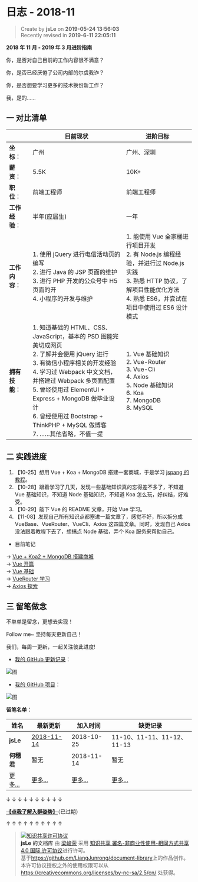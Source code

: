 # 日志 - 2018-11

> Create by **jsLe** on **2019-05-24 13:56:03**  
> Recently revised in **2019-6-11 22:05:11**

**2018 年 11 月 - 2019 年 3 月进阶指南**

你，是否对自己目前的工作内容很不满意？

你，是否已经厌倦了公司内部的尔虞我诈？

你，是否想要学习更多的技术换份新工作？

我，是的……

## 一 对比清单

|                | 目前现状                                                                                                                                                                                                                                                                                                                                          | 进阶目标                                                                                                                                                                             |
| -------------- | ------------------------------------------------------------------------------------------------------------------------------------------------------------------------------------------------------------------------------------------------------------------------------------------------------------------------------------------------- | ------------------------------------------------------------------------------------------------------------------------------------------------------------------------------------ |
| **坐标**：     | 广州                                                                                                                                                                                                                                                                                                                                              | 广州、深圳                                                                                                                                                                           |
| **薪资**：     | 5.5K                                                                                                                                                                                                                                                                                                                                              | 10K+                                                                                                                                                                                 |
| **职位**：     | 前端工程师                                                                                                                                                                                                                                                                                                                                        | 前端工程师                                                                                                                                                                           |
| **工作经验**： | 半年(应届生)                                                                                                                                                                                                                                                                                                                                      | 一年                                                                                                                                                                                 |
| **工作内容**： | 1. 使用 jQuery 进行电信活动页的编写 <br> 2. 进行 Java 的 JSP 页面的维护 <br> 3. 进行 PHP 开发的公众号中 H5 页面的开 <br> 4. 小程序的开发与维护                                                                                                                                                                                                    | 1. 能使用 Vue 全家桶进行项目开发 <br> 2. 有 Node.js 编程经验，并进行过 Node.js 实践 <br> 3. 熟悉 HTTP 协议，了解项目性能优化方法 <br> 4. 熟悉 ES6，并尝试在项目中使用过 ES6 设计模式 |
| **拥有技能**： | 1. 知道基础的 HTML、CSS、JavaScript，基本的 PSD 图能完美切成网页 <br> 2. 了解并会使用 jQuery 进行 <br> 3. 有微信小程序相关的开发经验 <br> 4. 学习过 Webpack 中文文档，并搭建过 Webpack 多页面配置 <br> 5. 曾经使用过 ElementUI + Express + MongoDB 做毕业设计 <br> 6. 曾经使用过 Bootstrap + ThinkPHP + MySQL 做博客 <br> 7. ……其他省略，不值一提 | 1. Vue 基础知识 <br> 2. Vue-Router <br> 3. Vue-Cli <br> 4. Axios <br> 5. Node 基础知识 <br> 6. Koa <br> 7. MongoDB <br> 8. MySQL                                                     |

## 二 实践进度

1. 【10-25】想用 Vue + Koa + MongoDB 搭建一套商城，于是学习 [jspang 的教程](http://jspang.com/post/vue-koa.html)。
2. 【10-28】跟着学习了几天，发现一些基础知识真的忘得差不多了，不知道 Vue 基础知识，不知道 Node 基础知识，不知道 Koa 怎么玩，好纠结，好难受。
3. 【10-29】敲下 Vue 的 README 文章，开始 Vue 学习。
4. 【11-08】发现自己所有知识点都塞进一篇文章了，感觉不好，所以拆分成 VueBase、VueRouter、VueCli、Axios 这四篇文章。同时，发现自己 Axios 没法跟着教程下去了，想搞点 Node 基础，弄个 Koa 服务来帮助自己。

- 目前笔记

-> [Vue + Koa2 + MongoDB 搭建商城](https://github.com/LiangJunrong/document-library/blob/master/other-library/Website/Shopping-Mall.md)  
-> [Vue 开篇](https://github.com/LiangJunrong/document-library/blob/master/JavaScript-library/Vue/README.md)  
-> [Vue 基础](https://github.com/LiangJunrong/document-library/blob/master/JavaScript-library/Vue/Vue-base.md)  
-> [VueRouter 学习](https://github.com/LiangJunrong/document-library/blob/master/JavaScript-library/Vue/Vue-Router.md)  
-> [Axios 探索](https://github.com/LiangJunrong/document-library/blob/master/JavaScript-library/Vue/Axios.md)

## 三 留笔做念

不单单是留念，更想去实现！

Follow me~ 坚持每天更新自己！

我们，每周一更新，一起关注彼此进度!

- [我的 GitHub 更新记录](https://github.com/LiangJunrong)：

![图](../../../public-repertory/img/other-Monologue-November2018-1.png)

- [我的 GitHub 项目](https://github.com/LiangJunrong/document-library)：

![图](../../../public-repertory/img/other-Monologue-November2018-2.png)

**留笔名单**：

| 姓名                                                          | 最新更新                                                       | 加入时间                                                      | 缺更记录                                                      |
| ------------------------------------------------------------- | -------------------------------------------------------------- | ------------------------------------------------------------- | ------------------------------------------------------------- |
| **jsLe**                                                      | [2018-11-14](https://github.com/LiangJunrong/document-library) | 2018-10-25                                                    | 11-10、11-11、11-12、11-13                                    |
| **何穗君**                                                    | 暂无                                                           | 2018-11-14                                                    | 暂无                                                          |
| [更多...](https://github.com/LiangJunrong/Cheer-for-yourself) | [更多...](https://github.com/LiangJunrong/Cheer-for-yourself)  | [更多...](https://github.com/LiangJunrong/Cheer-for-yourself) | [更多...](https://github.com/LiangJunrong/Cheer-for-yourself) |

↓ ↓ ↓ ↓ ↓ ↓ ↓ ↓ ↓ ↓

~~**[【点我了解入群姿势】](https://github.com/LiangJunrong/Cheer-for-yourself)**~~（已过期）

↑ ↑ ↑ ↑ ↑ ↑ ↑ ↑ ↑ ↑

> <a rel="license" href="http://creativecommons.org/licenses/by-nc-sa/4.0/"><img alt="知识共享许可协议" style="border-width:0" src="https://i.creativecommons.org/l/by-nc-sa/4.0/88x31.png" /></a><br /><a xmlns:dct="http://purl.org/dc/terms/" property="dct:title">**jsLe** 的文档库</a> 由 <a xmlns:cc="http://creativecommons.org/ns#" href="https://github.com/LiangJunrong/document-library" property="cc:attributionName" rel="cc:attributionURL">梁峻荣</a> 采用 <a rel="license" href="http://creativecommons.org/licenses/by-nc-sa/4.0/">知识共享 署名-非商业性使用-相同方式共享 4.0 国际 许可协议</a>进行许可。<br />基于<a xmlns:dct="http://purl.org/dc/terms/" href="https://github.com/LiangJunrong/document-library" rel="dct:source">https://github.om/LiangJunrong/document-library</a>上的作品创作。<br />本许可协议授权之外的使用权限可以从 <a xmlns:cc="http://creativecommons.org/ns#" href="https://creativecommons.org/licenses/by-nc-sa/2.5/cn/" rel="cc:morePermissions">https://creativecommons.org/licenses/by-nc-sa/2.5/cn/</a> 处获得。
